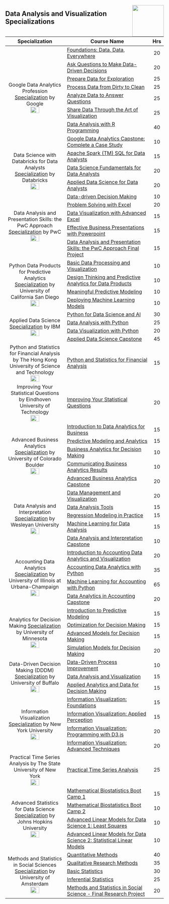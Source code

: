 <img align="right" width="100" src="https://github.com/cs-MohamedAyman/cs-MohamedAyman/blob/main/repos-logos/coursera.jpg"></img>

## Data Analysis and Visualization Specializations

<table>
    <thead>
        <tr>
            <th width="40%">Specialization</th>
            <th width="60%">Course Name</th>
            <th>Hrs</th>
        </tr>
    </thead>
    <tbody>
            <tr>
                <td rowspan=8 align="center">
Google Data Analytics Profession
<a href="https://www.coursera.org/professional-certificates/google-data-analytics">Specialization</a> by Google<br>
<img src="https://github.com/cs-MohamedAyman/eLearning-Platforms/blob/master/Coursera-Specializations/org-logos/google.jpg" width="40%">
                </td>
                <td><a href="https://www.coursera.org/learn/foundations-data">Foundations: Data, Data, Everywhere</a></td>
                <td align="center">20</td>
            </tr>
            <tr>
                <td><a href="https://www.coursera.org/learn/ask-questions-make-decisions">Ask Questions to Make Data-Driven Decisions</a></td>
                <td align="center">20</td>
            </tr>
            <tr>
                <td><a href="https://www.coursera.org/learn/data-preparation">Prepare Data for Exploration</a></td>
                <td align="center">25</td>
            </tr>
            <tr>
                <td><a href="https://www.coursera.org/learn/process-data">Process Data from Dirty to Clean</a></td>
                <td align="center">25</td>
            </tr>
            <tr>
                <td><a href="https://www.coursera.org/learn/analyze-data">Analyze Data to Answer Questions</a></td>
                <td align="center">25</td>
            </tr>
            <tr>
                <td><a href="https://www.coursera.org/learn/visualize-data">Share Data Through the Art of Visualization</a></td>
                <td align="center">25</td>
            </tr>
            <tr>
                <td><a href="https://www.coursera.org/learn/data-analysis-r">Data Analysis with R Programming</a></td>
                <td align="center">40</td>
            </tr>
            <tr>
                <td><a href="https://www.coursera.org/learn/google-data-analytics-capstone">Google Data Analytics Capstone: Complete a Case Study</a></td>
                <td align="center">10</td>
            </tr>
            <tr>
                <td rowspan=3 align="center">
Data Science with Databricks for Data Analysts
<a href="https://www.coursera.org/specializations/data-science-with-databricks-for-data-analysts">Specialization</a> by Databricks<br>
<img src="https://github.com/cs-MohamedAyman/eLearning-Platforms/blob/master/Coursera-Specializations/org-logos/databricks.jpg" width="40%">
                </td>
                <td><a href="https://www.coursera.org/learn/apache-spark-sql-for-data-analysts">Apache Spark (TM) SQL for Data Analysts</a></td>
                <td align="center">15</td>
            </tr>
            <tr>
                <td><a href="https://www.coursera.org/learn/data-science-fundamentals-for-data-analysts">Data Science Fundamentals for Data Analysts</a></td>
                <td align="center">20</td>
            </tr>
            <tr>
                <td><a href="https://www.coursera.org/learn/applied-data-science-for-data-analysts">Applied Data Science for Data Analysts</a></td>
                <td align="center">20</td>
            </tr>
            <tr>
                <td rowspan=5 align="center">
Data Analysis and Presentation Skills: the PwC Approach
<a href="https://www.coursera.org/specializations/pwc-analytics">Specialization</a> by PwC<br>
<img src="https://github.com/cs-MohamedAyman/eLearning-Platforms/blob/master/Coursera-Specializations/org-logos/pwc.jpg" width="40%">
                </td>
                <td><a href="https://www.coursera.org/learn/decision-making">Data-driven Decision Making</a></td>
                <td align="center">10</td>
            </tr>
            <tr>
                <td><a href="https://www.coursera.org/learn/excel-analysis">Problem Solving with Excel</a></td>
                <td align="center">20</td>
            </tr>
            <tr>
                <td><a href="https://www.coursera.org/learn/advanced-excel">Data Visualization with Advanced Excel</a></td>
                <td align="center">15</td>
            </tr>
            <tr>
                <td><a href="https://www.coursera.org/learn/powerpoint-presentations">Effective Business Presentations with Powerpoint</a></td>
                <td align="center">15</td>
            </tr>
            <tr>
                <td><a href="https://www.coursera.org/learn/data-analysis-project-pwc">Data Analysis and Presentation Skills: the PwC Approach Final Project</a></td>
                <td align="center">15</td>
            </tr>
            <tr>
                <td rowspan=4 align="center">
Python Data Products for Predictive Analytics
<a href="https://www.coursera.org/specializations/python-data-products-for-predictive-analytics">Specialization</a> by University of California San Diego<br>
<img src="https://github.com/cs-MohamedAyman/eLearning-Platforms/blob/master/Coursera-Specializations/org-logos/university%20of%20california%20san%20diego.jpg" width="40%">
                </td>
                <td><a href="https://www.coursera.org/learn/basic-data-processing-visualization-python">Basic Data Processing and Visualization</a></td>
                <td align="center">10</td>
            </tr>
            <tr>
                <td><a href="https://www.coursera.org/learn/design-thinking-predictive-analytics-data-products">Design Thinking and Predictive Analytics for Data Products</a></td>
                <td align="center">10</td>
            </tr>
            <tr>
                <td><a href="https://www.coursera.org/learn/meaningful-predictive-modeling">Meaningful Predictive Modeling</a></td>
                <td align="center">10</td>
            </tr>
            <tr>
                <td><a href="https://www.coursera.org/learn/deploying-machine-learning-models">Deploying Machine Learning Models</a></td>
                <td align="center">10</td>
            </tr>
            <tr>
                <td rowspan=4 align="center">
Applied Data Science
<a href="https://www.coursera.org/specializations/applied-data-science">Specialization</a> by IBM<br>
<img src="https://github.com/cs-MohamedAyman/eLearning-Platforms/blob/master/Coursera-Specializations/org-logos/ibm.jpg" width="40%">
                </td>
                <td><a href="https://www.coursera.org/learn/python-for-applied-data-science-ai">Python for Data Science and AI</a></td>
                <td align="center">30</td>
            </tr>
            <tr>
                <td><a href="https://www.coursera.org/learn/data-analysis-with-python">Data Analysis with Python</a></td>
                <td align="center">25</td>
            </tr>
            <tr>
                <td><a href="https://www.coursera.org/learn/python-for-data-visualization">Data Visualization with Python</a></td>
                <td align="center">20</td>
            </tr>
            <tr>
                <td><a href="https://www.coursera.org/learn/applied-data-science-capstone">Applied Data Science Capstone</a></td>
                <td align="center">45</td>
            </tr>
            <tr>
                <td rowspan=1 align="center">
Python and Statistics for Financial Analysis by The Hong Kong University of Science and Technology<br>
<img src="https://github.com/cs-MohamedAyman/eLearning-Platforms/blob/master/Coursera-Specializations/org-logos/the%20hong%20kong%20university%20of%20science%20and%20technology.jpg" width="40%">
                </td>
                <td><a href="https://www.coursera.org/learn/python-statistics-financial-analysis">Python and Statistics for Financial Analysis</a></td>
                <td align="center">15</td>
            </tr>
            <tr>
                <td rowspan=1 align="center">
Improving Your Statistical Questions by Eindhoven University of Technology<br>
<img src="https://github.com/cs-MohamedAyman/eLearning-Platforms/blob/master/Coursera-Specializations/org-logos/eindhoven%20university%20of%20technology.jpg" width="40%">
                </td>
                <td><a href="https://www.coursera.org/learn/improving-statistical-questions">Improving Your Statistical Questions</a></td>
                <td align="center">20</td>
            </tr>
            <tr>
                <td rowspan=5 align="center">
Advanced Business Analytics
<a href="https://www.coursera.org/specializations/data-analytics-business">Specialization</a> by University of Colorado Boulder<br>
<img src="https://github.com/cs-MohamedAyman/eLearning-Platforms/blob/master/Coursera-Specializations/org-logos/university%20of%20colorado%20boulder.jpg" width="40%">
                </td>
                <td><a href="https://www.coursera.org/learn/data-analytics-business">Introduction to Data Analytics for Business</a></td>
                <td align="center">15</td>
            </tr>
            <tr>
                <td><a href="https://www.coursera.org/learn/predictive-modeling-analytics">Predictive Modeling and Analytics</a></td>
                <td align="center">15</td>
            </tr>
            <tr>
                <td><a href="https://www.coursera.org/learn/business-analytics-decision-making">Business Analytics for Decision Making</a></td>
                <td align="center">10</td>
            </tr>
            <tr>
                <td><a href="https://www.coursera.org/learn/communicating-business-analytics-results">Communicating Business Analytics Results</a></td>
                <td align="center">10</td>
            </tr>
            <tr>
                <td><a href="https://www.coursera.org/learn/data-analytics-business-capstone">Advanced Business Analytics Capstone</a></td>
                <td align="center">20</td>
            </tr>
            <tr>
                <td rowspan=5 align="center">
Data Analysis and Interpretation
<a href="https://www.coursera.org/specializations/data-analysis">Specialization</a> by Wesleyan University<br>
<img src="https://github.com/cs-MohamedAyman/eLearning-Platforms/blob/master/Coursera-Specializations/org-logos/wesleyan%20university.jpg" width="40%">
                </td>
                <td><a href="https://www.coursera.org/learn/data-visualization">Data Management and Visualization</a></td>
                <td align="center">20</td>
            </tr>
            <tr>
                <td><a href="https://www.coursera.org/learn/data-analysis-tools">Data Analysis Tools</a></td>
                <td align="center">15</td>
            </tr>
            <tr>
                <td><a href="https://www.coursera.org/learn/regression-modeling-practice">Regression Modeling in Practice</a></td>
                <td align="center">15</td>
            </tr>
            <tr>
                <td><a href="https://www.coursera.org/learn/machine-learning-data-analysis">Machine Learning for Data Analysis</a></td>
                <td align="center">15</td>
            </tr>
            <tr>
                <td><a href="https://www.coursera.org/learn/data-analysis-capstone">Data Analysis and Interpretation Capstone</a></td>
                <td align="center">10</td>
            </tr>
            <tr>
                <td rowspan=4 align="center">
Accounting Data Analytics
<a href="https://www.coursera.org/specializations/accounting-data-analytics">Specialization</a> by University of Illinois at Urbana-Champaign<br>
<img src="https://github.com/cs-MohamedAyman/eLearning-Platforms/blob/master/Coursera-Specializations/org-logos/university%20of%20illinois%20at%20urbana-champaign.jpg" width="40%">
                </td>
                <td><a href="https://www.coursera.org/learn/intro-accounting-data-analytics-visual">Introduction to Accounting Data Analytics and Visualization</a></td>
                <td align="center">20</td>
            </tr>
            <tr>
                <td><a href="https://www.coursera.org/learn/accounting-data-analytics-python">Accounting Data Analytics with Python</a></td>
                <td align="center">35</td>
            </tr>
            <tr>
                <td><a href="https://www.coursera.org/learn/machine-learning-accounting-python">Machine Learning for Accounting with Python</a></td>
                <td align="center">65</td>
            </tr>
            <tr>
                <td><a href="https://www.coursera.org/learn/accounting-data-analytics-capstone">Data Analytics in Accounting Capstone</a></td>
                <td align="center">20</td>
            </tr>
            <tr>
                <td rowspan=4 align="center">
Analytics for Decision Making
<a href="https://www.coursera.org/specializations/analytics-for-decision-making">Specialization</a> by University of Minnesota<br>
<img src="https://github.com/cs-MohamedAyman/eLearning-Platforms/blob/master/Coursera-Specializations/org-logos/university%20of%20minnesota.jpg" width="40%">
                </td>
                <td><a href="https://www.coursera.org/learn/introduction-to-predictive-modeling">Introduction to Predictive Modeling</a></td>
                <td align="center">15</td>
            </tr>
            <tr>
                <td><a href="https://www.coursera.org/learn/optimization-for-decision-making">Optimization for Decision Making</a></td>
                <td align="center">15</td>
            </tr>
            <tr>
                <td><a href="https://www.coursera.org/learn/advanced-models-for-decision-making">Advanced Models for Decision Making</a></td>
                <td align="center">15</td>
            </tr>
            <tr>
                <td><a href="https://www.coursera.org/learn/simulation-models-for-decision-making">Simulation Models for Decision Making</a></td>
                <td align="center">20</td>
            </tr>
            <tr>
                <td rowspan=3 align="center">
Data-Driven Decision Making (DDDM)
<a href="https://www.coursera.org/specializations/data-driven-decision-making">Specialization</a> by University of Buffalo<br>
<img src="https://github.com/cs-MohamedAyman/eLearning-Platforms/blob/master/Coursera-Specializations/org-logos/university%20of%20buffalo.jpg" width="40%">
                </td>
                <td><a href="https://www.coursera.org/learn/data-driven-process-improvement">Data-Driven Process Improvement</a></td>
                <td align="center">10</td>
            </tr>
            <tr>
                <td><a href="https://www.coursera.org/learn/data-analyze-visualize">Data Analysis and Visualization</a></td>
                <td align="center">15</td>
            </tr>
            <tr>
                <td><a href="https://www.coursera.org/learn/analytics-data-decisions">Applied Analytics and Data for Decision Making</a></td>
                <td align="center">15</td>
            </tr>
            <tr>
                <td rowspan=4 align="center">
Information Visualization
<a href="https://www.coursera.org/specializations/information-visualization">Specialization</a> by New York University<br>
<img src="https://github.com/cs-MohamedAyman/eLearning-Platforms/blob/master/Coursera-Specializations/org-logos/new%20york%20university.jpg" width="40%">
                </td>
                <td><a href="https://www.coursera.org/learn/information-visualization-fundamentals">Information Visualization: Foundations</a></td>
                <td align="center">15</td>
            </tr>
            <tr>
                <td><a href="https://www.coursera.org/learn/information-visualization-applied-perception">Information Visualization: Applied Perception</a></td>
                <td align="center">15</td>
            </tr>
            <tr>
                <td><a href="https://www.coursera.org/learn/information-visualization-programming-d3js">Information Visualization: Programming with D3.js</a></td>
                <td align="center">20</td>
            </tr>
            <tr>
                <td><a href="https://www.coursera.org/learn/information-visualization-advanced-techniques">Information Visualization: Advanced Techniques</a></td>
                <td align="center">20</td>
            </tr>
            <tr>
                <td rowspan=1 align="center">
Practical Time Series Analysis by The State University of New York<br>
<img src="https://github.com/cs-MohamedAyman/eLearning-Platforms/blob/master/Coursera-Specializations/org-logos/the%20state%20university%20of%20new%20york.jpg" width="40%">
                </td>
                <td><a href="https://www.coursera.org/learn/practical-time-series-analysis">Practical Time Series Analysis</a></td>
                <td align="center">25</td>
            </tr>
            <tr>
                <td rowspan=4 align="center">
Advanced Statistics for Data Science
<a href="https://www.coursera.org/specializations/advanced-statistics-data-science">Specialization</a> by Johns Hopkins University<br>
<img src="https://github.com/cs-MohamedAyman/eLearning-Platforms/blob/master/Coursera-Specializations/org-logos/johns%20hopkins%20university.jpg" width="40%">
                </td>
                <td><a href="https://www.coursera.org/learn/biostatistics">Mathematical Biostatistics Boot Camp 1</a></td>
                <td align="center">15</td>
            </tr>
            <tr>
                <td><a href="https://www.coursera.org/learn/biostatistics-2">Mathematical Biostatistics Boot Camp 2</a></td>
                <td align="center">10</td>
            </tr>
            <tr>
                <td><a href="https://www.coursera.org/learn/linear-models">Advanced Linear Models for Data Science 1: Least Squares</a></td>
                <td align="center">10</td>
            </tr>
            <tr>
                <td><a href="https://www.coursera.org/learn/linear-models-2">Advanced Linear Models for Data Science 2: Statistical Linear Models</a></td>
                <td align="center">10</td>
            </tr>
            <tr>
                <td rowspan=5 align="center">
Methods and Statistics in Social Sciences
<a href="https://www.coursera.org/specializations/social-science">Specialization</a> by University of Amsterdam<br>
<img src="https://github.com/cs-MohamedAyman/eLearning-Platforms/blob/master/Coursera-Specializations/org-logos/university%20of%20amsterdam.jpg" width="40%">
                </td>
                <td><a href="https://www.coursera.org/learn/quantitative-methods">Quantitative Methods</a></td>
                <td align="center">40</td>
            </tr>
            <tr>
                <td><a href="https://www.coursera.org/learn/qualitative-methods">Qualitative Research Methods</a></td>
                <td align="center">35</td>
            </tr>
            <tr>
                <td><a href="https://www.coursera.org/learn/basic-statistics">Basic Statistics</a></td>
                <td align="center">30</td>
            </tr>
            <tr>
                <td><a href="https://www.coursera.org/learn/inferential-statistics">Inferential Statistics</a></td>
                <td align="center">25</td>
            </tr>
            <tr>
                <td><a href="https://www.coursera.org/learn/social-science-capstone">Methods and Statistics in Social Science - Final Research Project</a></td>
                <td align="center">20</td>
            </tr>
    </tbody>
</table>
